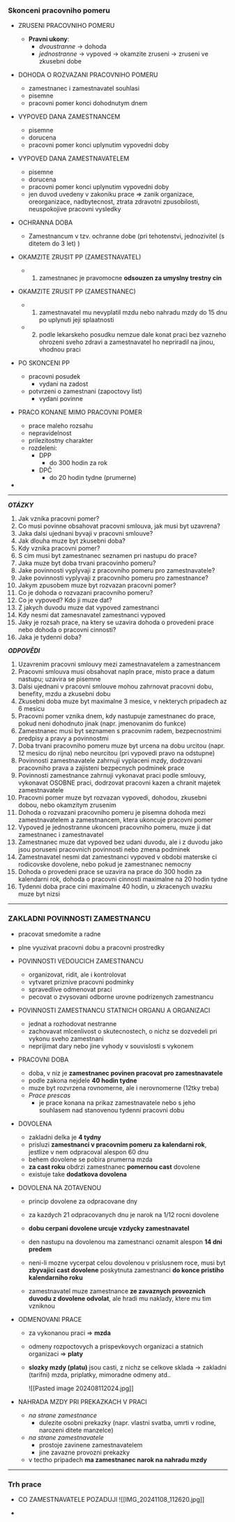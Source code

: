 ### Skonceni pracovniho pomeru
- ZRUSENI PRACOVNIHO POMERU
	- **Pravni ukony**:
		- *dvoustranne*
		 -> dohoda
		- *jednostranne*
		 -> vypoved
		 -> okamzite zruseni
		 -> zruseni ve zkusebni dobe

- DOHODA O ROZVAZANI PRACOVNIHO POMERU
	- zamestnanec i zamestnavatel souhlasi
	- pisemne
	- pracovni pomer konci dohodnutym dnem

- VYPOVED DANA ZAMESTNANCEM
	- pisemne
	- dorucena
	- pracovni pomer konci uplynutim vypovedni doby

- VYPOVED DANA ZAMESTNAVATELEM
	- pisemne
	- dorucena
	- pracovni pomer konci uplynutim vypovedni doby
	- jen duvod uvedeny v zakoniku prace
		=> zanik organizace, oreorganizace, nadbytecnost, ztrata zdravotni zpusobilosti, neuspokojive pracovni vysledky

- OCHRANNA DOBA
	- Zamestnancum v tzv. ochranne dobe (pri tehotenstvi, jednozivitel (s ditetem do 3 let) )

- OKAMZITE ZRUSIT PP (ZAMESTNAVATEL)
	- 1. zamestnanec je pravomocne **odsouzen za umyslny trestny cin**

- OKAMZITE ZRUSIT PP (ZAMESTNANEC)
	- 1. zamestnavatel mu nevyplatil mzdu nebo nahradu mzdy do 15 dnu po uplynuti jeji splaatnosti
	- 2. podle lekarskeho posudku nemzue dale konat praci bez vazneho ohrozeni sveho  zdravi a zamestnavatel ho nepriradil na jinou, vhodnou praci

- PO SKONCENI PP
	- pracovni posudek
		- vydani na zadost
	- potvrzeni o zamestnani (zapoctovy list)
		- vydani povinne

- PRACO KONANE MIMO PRACOVNI POMER
	- prace maleho rozsahu
	- nepravidelnost
	- prilezitostny charakter
	- rozdeleni:
		- DPP
			- do 300 hodin za rok
		- DPČ
			- do 20 hodin tydne (prumerne)

- 

- - -

***OTÁZKY***

1. Jak vznika pracovni pomer?
2. Co musi povinne obsahovat pracovni smlouva, jak musi byt uzavrena?
3. Jaka dalsi ujednani byvaji v pracovni smlouve?
4. Jak dlouha muze byt zkusebni doba?
5. Kdy vznika pracovni pomer?
6. S cim musi byt zamestnanec seznamen pri nastupu do prace?
7. Jaka muze byt doba trvani pracovinho pomeru?
8. Jake povinnosti vyplyvaji z pracovniho pomeru pro zamestnavatele?
9. Jake povinnosti vyplyvaji z pracovniho pomeru pro zamestnance?
10. Jakym zpusobem muze byt rozvazan pracovni pomer?
11. Co je dohoda o rozvazani pracovniho pomeru?
12. Co je vypoved? Kdo ji muze dat?
13. Z jakych duvodu muze dat vypoved zamestnanci
14. Kdy nesmi dat zamesnavatel zamestnanci vypoved
15. Jaky je rozsah prace, na ktery se uzavira dohoda o provedeni prace nebo dohoda o pracovni cinnosti?
16. Jaka je tydenni doba?

***ODPOVĚDI***

1. Uzavrenim pracovni smlouvy mezi zamestnavatelem a zamestnancem
2. Pracovni smlouva musi obsahovat napln prace, misto prace a datum nastupu; uzavira se pisemne
3. Dalsi ujednani v pracovni smlouve mohou zahrnovat pracovni dobu, benefity, mzdu a zkusebni dobu
4. Zkusebni doba muze byt maximalne 3 mesice, v nekterych pripadech az 6 mesicu
5. Pracovni pomer vznika dnem, kdy nastupuje zamestnanec do prace, pokud neni dohodnuto jinak (napr. jmenovanim do funkce)
6. Zamestnanec musi byt seznamen s pracovnim radem, bezpecnostnimi predpisy a pravy a povinnostmi
7. Doba trvani pracovniho pomeru muze byt urcena na dobu urcitou (napr. 12 mesicu do rijna) nebo neurcitou (pri vypovedi pravo na odstupne)
8. Povinnosti zamestnavatele zahrnuji vyplaceni mzdy, dodrzovani pracovniho prava a zajisteni bezpecnych podminek prace
9. Povinnosti zamestnance zahrnuji vykonavat praci podle smlouvy, vykonavat OSOBNE praci, dodrzovat pracovni kazen a chranit majetek zamestnavatele
10. Pracovni pomer muze byt rozvazan vypovedi, dohodou, zkusebni dobou, nebo okamzitym zrusenim
11. Dohoda o rozvazani pracovniho pomeru je pisemna dohoda mezi zamestnavatelem a zamestnancem, ktera ukoncuje pracovni pomer
12. Vypoved je jednostranne ukonceni pracovniho pomeru, muze ji dat zamestnanec i zamestnavatel
13. Zamestnanec muze dat vypoved bez udani duvodu, ale i z duvodu jako jsou poruseni pracovnich povinnosti nebo zmena podminek
14. Zamestnavatel nesmi dat zamestnanci vypoved v obdobi materske ci rodicovske dovolene, nebo pokud je zamestnanec nemocny
15. Dohoda o provedeni prace se uzavira na prace do 300 hodin za kalendarni rok, dohoda o pracovni cinnosti maximalne na 20 hodin tydne
16. Tydenni doba prace cini maximalne 40 hodin, u zkracenych uvazku muze byt nizsi

- - - 

### ZAKLADNI POVINNOSTI ZAMESTNANCU
- pracovat smedomite a radne
- plne vyuzivat pracovni dobu a pracovni prostredky

- POVINNOSTI VEDOUCICH ZAMESTNANCU
	- organizovat, ridit, ale i kontrolovat
	- vytvaret priznive pracovni podminky
	- spravedlive odmenovat praci
	- pecovat o zvysovani odborne urovne podrizenych zamestnancu

- POVINNOSTI ZAMESTNANCU STATNICH ORGANU A ORGANIZACI
	- jednat a rozhodovat nestranne
	- zachovavat mlcenlivost o skutecnostech, o nichz se dozvedeli pri vykonu sveho zamestnani
	- neprijimat dary nebo jine vyhody v souvislosti s vykonem

- PRACOVNI DOBA
	- doba, v niz je **zamestnanec povinen pracovat pro zamestnavatele**
	- podle zakona nejdele **40 hodin tydne**
	- muze byt rozvrzena rovnomerne, ale i nerovnomerne (12tky treba)
	- *Prace prescas*
		- je prace konana na prikaz zamestnavatele nebo s jeho souhlasem nad stanovenou tydenni pracovni dobu

- DOVOLENA
	- zakladni delka je **4 tydny**
	- prisluzi **zamestnanci v pracovnim pomeru za kalendarni rok**, jestlize v nem odpracoval alespon 60 dnu
	- behem dovolene se pobira prumerna mzda
	- **za cast roku** obdrzi zamestnanec **pomernou cast** dovolene
	- existuje take **dodatkova dovolena**

- DOVOLENA NA ZOTAVENOU
	- princip dovolene za odpracovane dny
	- za kazdych 21 odpracovanych dnu je narok na 1/12 rocni dovolene

	- **dobu cerpani dovolene urcuje vzdycky zamestnavatel**
	- den nastupu na dovolenou ma zamestnanci oznamit alespon **14 dni predem**
	- neni-li mozne vycerpat celou dovolenou v prislusnem roce, musi byt **zbyvajici cast dovolene** poskytnuta zamestnanci **do konce pristiho kalendarniho roku**
	- zamestnavatel muze zamestnance **ze zavaznych provoznich duvodu z dovolene odvolat**, ale hradi mu naklady, ktere mu tim vzniknou

- ODMENOVANI PRACE
	- za vykonanou praci => **mzda**
	- odmeny rozpoctovych a prispevkovych organizaci a statnich organizaci => **platy**
	- **slozky mzdy (platu)** jsou casti, z nichz se celkove sklada -> zakladni (tarifni) mzda, priplatky, mimoradne odmeny atd..
		
		![[Pasted image 202408112024.jpg]]

- NAHRADA MZDY PRI PREKAZKACH V PRACI
	- *na strane zamestnance*
		- dulezite osobni prekazky (napr. vlastni svatba, umrti v rodine, narozeni ditete manzelce)
	- *na strane zamestnavatele*
		- prostoje zavinene zamestnavatelem
		- jine zavazne provozni prekazky
	- v tectho pripadech **ma zamestnanec narok na nahradu mzdy**

- - -

### Trh prace
- CO ZAMESTNAVATELE POZADUJI	![[IMG_20241108_112620.jpg]]

- 